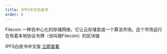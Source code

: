 ```yaml
---
title: IPFS中文白皮书
order: 0
---
```


Filecoin 一种去中心化的存储网络，它让云存储变成一个算法市场。这个市场运行在有着本地协议令牌（也叫做Filecoin）的区块链

IPFS白皮书中文版 [立即查看](/docs/whitepaper.html)
